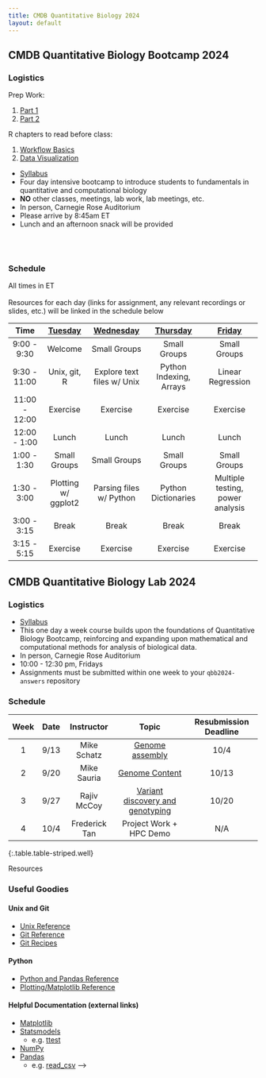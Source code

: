 ```yaml
---
title: CMDB Quantitative Biology 2024
layout: default
---
```


## CMDB Quantitative Biology Bootcamp 2024

### Logistics
Prep Work: 

1. [Part 1](https://colab.research.google.com/drive/1ognkG7ph79u82DBjNoE3z9X8B4q9_ik8)
2. [Part 2](https://colab.research.google.com/drive/18K0W2S17-97AwH0BK8rog0u64QSfXbrZ )

R chapters to read before class:

1. [Workflow Basics](https://r4ds.hadley.nz/workflow-basics)
2. [Data Visualization](https://r4ds.hadley.nz/data-visualize )

- [Syllabus](resources/syllabi/bootcamp/index.html)
- Four day intensive bootcamp to introduce students to fundamentals in quantitative and computational biology 
- <span class="text-danger">**NO** other classes, meetings, lab work, lab meetings, etc.</span>
- In person, Carnegie Rose Auditorium
- Please arrive by 8:45am ET
- Lunch and an afternoon snack will be provided
<!-- - Zoom meeting ID (check Slack for passcode or full link to join): 929 0650 3074 --> 
<br /><br />
<!-- - [Answers to Student Questions](resources/references/reflection_questions_answered.html) -->

### Schedule
All times in ET<br /><br />
Resources for each day (links for assignment, any relevant recordings or slides, etc.) will be linked in the schedule below 

<!--[Tuesday](webpages/day1.md)-->
<!--[Thursday](webpages/day3.md)-->

| Time | [Tuesday](webpages/day1.md) | [Wednesday](webpages/day2.md) |  [Thursday](webpages/day3.md) | [Friday](webpages/day4.md) | 
|:---------------:|:--------------------------------------:|:---------------------------------------:|:------------------------------------:|:---------------------------------------:|
|   9:00 -  9:30  | Welcome      | Small Groups | Small Groups | Small Groups |
|   9:30 - 11:00  | Unix, git, R | Explore text files w/ Unix | Python Indexing, Arrays | Linear Regression |
|  11:00 - 12:00  | Exercise     | Exercise     | Exercise     | Exercise     | 
|  12:00 -  1:00  | Lunch        |  Lunch       | Lunch        | Lunch        |
|   1:00 -  1:30  | Small Groups | Small Groups | Small Groups | Small Groups |
|   1:30 -  3:00  | Plotting w/ ggplot2 | Parsing files w/ Python  | Python Dictionaries | Multiple testing, power analysis |
|   3:00 -  3:15  | Break        | Break        | Break        | Break        | 
|   3:15 -  5:15  | Exercise     | Exercise     | Exercise     | Exercise     | 


<!--- Recall that a link looks like [Friday](day5/index.html) --->
<!--

      Basic python: running scripts, types up to list, files, reading line-by-line, split and join,
        - Exercise: summarizing SAM file, various questions not needing dictionaries
      Python II: dictionaries, functions, modules (importing) with numpy and statsmodels
        - Introduce another format and parse it, using numpy

      Python III: classes -- FASTA parser
        - Parsing blast output (too hard? we pushed this all the way to day 5 in 2015)

      Python IV: counting k-mers using FASTA parser
        - k-mer matching

-->

## CMDB Quantitative Biology Lab 2024

### Logistics
- [Syllabus](resources/syllabi/lab/index.html)
- This one day a week course builds upon the foundations of Quantitative Biology Bootcamp, reinforcing and expanding upon mathematical and computational methods for analysis of biological data.
- In person, Carnegie Rose Auditorium
- 10:00 - 12:30 pm, Fridays
- Assignments must be submitted within one week to your `qbb2024-answers` repository

### Schedule

| Week | Date  | Instructor      | Topic                                           | Resubmission Deadline |
|:----:|:-----:|:---------------:|:-----------------------------------------------:|:---------------------:|
|  1   | 9/13  | Mike Schatz     | [Genome assembly](webpages/week1.html)          | 10/4                  |
|  2   | 9/20  | Mike Sauria     | [Genome Content](webpages/week2.html)           | 10/13                 |
|  3   | 9/27  | Rajiv McCoy     | [Variant discovery and genotyping](webpages/week3.html) | 10/20         |
|  4   | 10/4  | Frederick Tan   | Project Work + HPC Demo                         | N/A                   |
{:.table.table-striped.well}


<!--
|  1   | 9/15  | Rajiv McCoy |  [Linear regression](webpages/week1.html) | &#124;|

|  3   | 9/29 | Dylan Taylor |  [Sequence alignment](webpages/week3.html) |&#124; |
|  4   | 10/6 | Mike Sauria |  [ChIP-seq](webpages/week4.html) |&#124; |
|  5   | 10/13 | Rajiv McCoy | [Variant calling](webpages/week5.html) |&#124; |
|  -   | 10/20 | No Class | Retreat |&#124; |
|  6   | 10/27 | Rajiv McCoy | [GWAS](webpages/week6.html) |&#124; |
|  7   | 11/3 | Mike Sauria | [Single-molecule sequencing and DNA modifications](webpages/week7.html) | 11/27 |
|  8   | 11/10 | Mike Sauria | [3D Genome](webpages/week8.html) | &#124;|
|  9   | 11/17 | Rajiv McCoy | [Bulk RNA-seq](webpages/week9.html) | 12/8 |
|  -   | 11/24 | No class | Thanksgiving Break | &#124; |
|  10   | 12/1 | Rajiv McCoy | [Data Visualization](webpages/week10.html) |	&#124; |
|  11   | 12/8 | Mike Sauria | [Single-cell RNA-seq](webpages/week11.html) |	12/15 |
-->




Resources 

### Useful Goodies

#### Unix and Git

* [Unix Reference](resources/references/unix.html)
* [Git Reference](resources/references/git.html)
* [Git Recipes](resources/references/git_recipes.html)

#### Python

* [Python and Pandas Reference](resources/references/python.html)
* [Plotting/Matplotlib Reference](resources/gallery/README.html)

#### Helpful Documentation (external links)

* [Matplotlib](http://matplotlib.org/api/pyplot_summary.html)
* [Statsmodels](http://statsmodels.sourceforge.net/stable/)
  - e.g. [ttest](http://statsmodels.sourceforge.net/stable/generated/statsmodels.stats.weightstats.ttest_ind.html)
* [NumPy](http://docs.scipy.org/doc/numpy/reference/index.html#reference)
* [Pandas](http://pandas.pydata.org/pandas-docs/stable/)
  - e.g. [read_csv](http://pandas.pydata.org/pandas-docs/stable/generated/pandas.read_csv.html?highlight=read_csv)
-->

